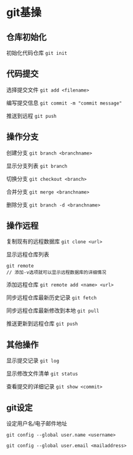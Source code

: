 # git基操

## 仓库初始化

初始化代码仓库
`git init`

## 代码提交

选择提交文件
`git add <filename>`

编写提交信息
`git commit -m "commit message"`

推送到远程
`git push`

## 操作分支

创建分支
`git branch <branchname>`

显示分支列表
`git branch`

切换分支
`git checkout <branch>`

合并分支
`git merge <branchname>`

删除分支
`git branch -d <branchname>`

## 操作远程

复制现有的远程数据库
`git clone <url>`

显示远程仓库列表
```
git remote
// 添加-v选项就可以显示远程数据库的详细情况
````

添加远程仓库
`git remote add <name> <url>`

同步远程仓库最新历史记录
`git fetch`

同步远程仓库最新修改到本地
`git pull`

推送更新到远程仓库
`git push`


## 其他操作

显示提交记录
`git log`

显示修改文件清单
`git status`

查看提交的详细记录
`git show <commit>`

## git设定

设定用户名/电子邮件地址

`git config --global user.name <username>`

`git config --global user.email <mailaddress>`
